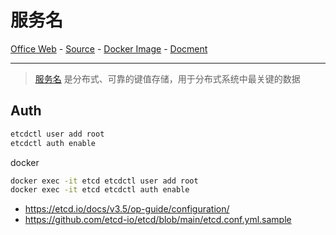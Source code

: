 # 服务名

[Office Web][1] - [Source][2] - [Docker Image][3] - [Docment][4]

---

> [服务名][1] 是分布式、可靠的键值存储，用于分布式系统中最关键的数据

[1]:https://etcd.io/
[2]:https://github.com/etcd-io/etcd
[3]:https://quay.io/coreos/etcd
[4]:https://etcd.io/docs/

## Auth

```bash
etcdctl user add root
etcdctl auth enable
```

docker

```bash
docker exec -it etcd etcdctl user add root
docker exec -it etcd etcdctl auth enable
```

- https://etcd.io/docs/v3.5/op-guide/configuration/
- https://github.com/etcd-io/etcd/blob/main/etcd.conf.yml.sample

